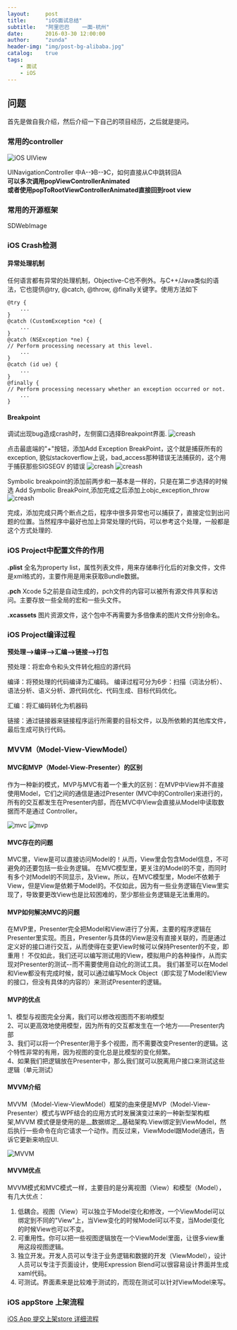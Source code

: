 ```yaml
---
layout:     post
title:      "iOS面试总结"
subtitle:   "阿里巴巴    一面-杭州"
date:       2016-03-30 12:00:00
author:     "zunda"
header-img: "img/post-bg-alibaba.jpg"
catalog:    true
tags:
    - 面试
    - iOS
---
```

## 问题
首先是做自我介绍，然后介绍一下自己的项目经历，之后就是提问。

### 常用的controller

![iOS UIView](/img/UIKit.jpg)

UINavigationController 中A--》B--》C，如何直接从C中跳转回A<br>
__可以多次调用popViewControllerAnimated     <br> 或者使用popToRootViewControllerAnimated直接回到root view__

### 常用的开源框架

SDWebImage

### iOS Crash检测

#### 异常处理机制

任何语言都有异常的处理机制，Objective-C也不例外。与C++/Java类似的语法，它也提供@try, @catch, @throw, @finally关键字。使用方法如下

```
@try {
    ...
}
@catch (CustomException *ce) {
    ...
}
@catch (NSException *ne) {
// Perform processing necessary at this level.
    ...
}
@catch (id ue) {
    ...
}
@finally {
// Perform processing necessary whether an exception occurred or not.
    ...
}
```

#### Breakpoint
调试出现bug造成crash时，左侧窗口选择Breakpoint界面.
![creash](/img/breakpoint_1.jpg)


点击最底端的"+"按钮，添加Add Exception BreakPoint，这个就是捕获所有的exception, 貌似stackoverflow上说，bad_access那种错误无法捕获的，这个用于捕获那些SIGSEGV 的错误
![creash](/img/breakpoint_2.jpg)
![creash](/img/breakpoint_3.jpg)

Symbolic breakpoint的添加前两步和一基本是一样的，只是在第二步选择的时候选 Add Symbolic BreakPoint,添加完成之后添加上objc_exception_throw
![creash](/img/breakpoint_4.jpg)

完成，添加完成只两个断点之后，程序中很多异常也可以捕获了，直接定位到出问题的位置。当然程序中最好也加上异常处理的代码，可以参考这个处理，一般都是这个方式处理的.

### iOS Project中配置文件的作用

__.plist__ 全名为property list，属性列表文件，用来存储串行化后的对象文件，文件是xml格式的，主要作用是用来获取Bundle数据。

__.pch__ Xcode 5之前是自动生成的，pch文件的内容可以被所有源文件共享和访问。主要存放一些全局的宏和一些头文件。

__.xcassets__ 图片资源文件，这个包中不再需要为多倍像素的图片文件分别命名。

### iOS Project编译过程

__预处理-->编译-->汇编-->链接-->打包__

预处理：将宏命令和头文件转化相应的源代码

编译：将预处理的代码编译为汇编码。
编译过程可分为6步：扫描（词法分析）、语法分析、语义分析、源代码优化、代码生成、目标代码优化。

汇编：将汇编码转化为机器码

链接：通过链接器来链接程序运行所需要的目标文件，以及所依赖的其他库文件，最后生成可执行代码。

### MVVM（Model-View-ViewModel）

#### MVC和MVP（Model-View-Presenter）的区别

作为一种新的模式，MVP与MVC有着一个重大的区别：在MVP中View并不直接使用Model，它们之间的通信是通过Presenter (MVC中的Controller)来进行的，所有的交互都发生在Presenter内部，而在MVC中View会直接从Model中读取数据而不是通过 Controller。<br>

![mvc](/img/mvc.jpg)
![mvp](/img/mvp.jpg)

#### MVC存在的问题

MVC里，View是可以直接访问Model的！从而，View里会包含Model信息，不可避免的还要包括一些业务逻辑。 在MVC模型里，更关注的Model的不变，而同时有多个对Model的不同显示，及View。所以，在MVC模型里，Model不依赖于View，但是View是依赖于Model的。不仅如此，因为有一些业务逻辑在View里实现了，导致要更改View也是比较困难的，至少那些业务逻辑是无法重用的。

#### MVP如何解决MVC的问题

在MVP里，Presenter完全把Model和View进行了分离，主要的程序逻辑在Presenter里实现。而且，Presenter与具体的View是没有直接关联的，而是通过定义好的接口进行交互，从而使得在变更View时候可以保持Presenter的不变，即重用！ 不仅如此，我们还可以编写测试用的View，模拟用户的各种操作，从而实现对Presenter的测试--而不需要使用自动化的测试工具。 我们甚至可以在Model和View都没有完成时候，就可以通过编写Mock Object（即实现了Model和View的接口，但没有具体的内容的）来测试Presenter的逻辑。

#### MVP的优点

1、模型与视图完全分离，我们可以修改视图而不影响模型<br>
2、可以更高效地使用模型，因为所有的交互都发生在一个地方——Presenter内部<br>
3、我们可以将一个Presenter用于多个视图，而不需要改变Presenter的逻辑。这个特性非常的有用，因为视图的变化总是比模型的变化频繁。<br>
4、如果我们把逻辑放在Presenter中，那么我们就可以脱离用户接口来测试这些逻辑（单元测试）

#### MVVM介绍

MVVM（Model-View-ViewModel）框架的由来便是MVP（Model-View-Presenter）模式与WPF结合的应用方式时发展演变过来的一种新型架构框架,MVVM 模式便是使用的是__数据绑定__基础架构.View绑定到ViewModel，然后执行一些命令在向它请求一个动作。而反过来，ViewModel跟Model通讯，告诉它更新来响应UI.

![MVVM](/img/MVVM.jpg)

#### MVVM优点

MVVM模式和MVC模式一样，主要目的是分离视图（View）和模型（Model），有几大优点：

1. 低耦合。视图（View）可以独立于Model变化和修改，一个ViewModel可以绑定到不同的"View"上，当View变化的时候Model可以不变，当Model变化的时候View也可以不变。
2. 可重用性。你可以把一些视图逻辑放在一个ViewModel里面，让很多view重用这段视图逻辑。
3. 独立开发。开发人员可以专注于业务逻辑和数据的开发（ViewModel），设计人员可以专注于页面设计，使用Expression Blend可以很容易设计界面并生成xaml代码。
4. 可测试。界面素来是比较难于测试的，而现在测试可以针对ViewModel来写。

### iOS appStore 上架流程

 [iOS App 提交上架store 详细流程]( http://blog.csdn.net/tt5267621/article/details/39430659
 )
